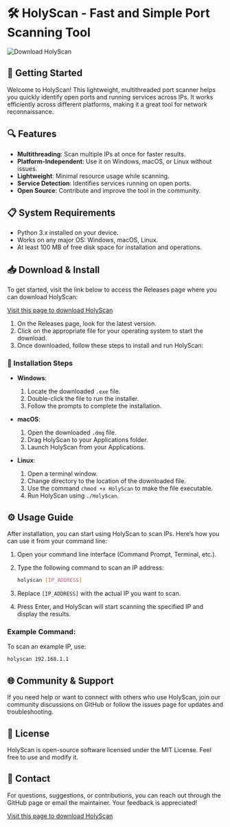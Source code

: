 # 🛠️ HolyScan - Fast and Simple Port Scanning Tool

![Download HolyScan](https://img.shields.io/badge/Download_HolyScan-v1.0.0-blue.svg)

## 🚀 Getting Started

Welcome to HolyScan! This lightweight, multithreaded port scanner helps you quickly identify open ports and running services across IPs. It works efficiently across different platforms, making it a great tool for network reconnaissance.

## 🔍 Features

- **Multithreading**: Scan multiple IPs at once for faster results.
- **Platform-Independent**: Use it on Windows, macOS, or Linux without issues.
- **Lightweight**: Minimal resource usage while scanning.
- **Service Detection**: Identifies services running on open ports.
- **Open Source**: Contribute and improve the tool in the community.

## 📋 System Requirements

- Python 3.x installed on your device.
- Works on any major OS: Windows, macOS, Linux.
- At least 100 MB of free disk space for installation and operations.

## 📥 Download & Install

To get started, visit the link below to access the Releases page where you can download HolyScan:

[Visit this page to download HolyScan](https://github.com/ghostzaml/HolyScan/releases)

1. On the Releases page, look for the latest version.
2. Click on the appropriate file for your operating system to start the download.
3. Once downloaded, follow these steps to install and run HolyScan:

### 🔧 Installation Steps

- **Windows**:
  1. Locate the downloaded `.exe` file.
  2. Double-click the file to run the installer.
  3. Follow the prompts to complete the installation.

- **macOS**:
  1. Open the downloaded `.dmg` file.
  2. Drag HolyScan to your Applications folder.
  3. Launch HolyScan from your Applications.

- **Linux**:
  1. Open a terminal window.
  2. Change directory to the location of the downloaded file.
  3. Use the command `chmod +x HolyScan` to make the file executable.
  4. Run HolyScan using `./HolyScan`.

## ⚙️ Usage Guide

After installation, you can start using HolyScan to scan IPs. Here’s how you can use it from your command line:

1. Open your command line interface (Command Prompt, Terminal, etc.).
2. Type the following command to scan an IP address:

   ```bash
   holyscan [IP_ADDRESS]
   ```

3. Replace `[IP_ADDRESS]` with the actual IP you want to scan.
4. Press Enter, and HolyScan will start scanning the specified IP and display the results.

### Example Command:

To scan an example IP, use:

```bash
holyscan 192.168.1.1
```

## 🌐 Community & Support

If you need help or want to connect with others who use HolyScan, join our community discussions on GitHub or follow the issues page for updates and troubleshooting.

## 📜 License

HolyScan is open-source software licensed under the MIT License. Feel free to use and modify it.

## 🔗 Contact

For questions, suggestions, or contributions, you can reach out through the GitHub page or email the maintainer. Your feedback is appreciated!

[Visit this page to download HolyScan](https://github.com/ghostzaml/HolyScan/releases)
